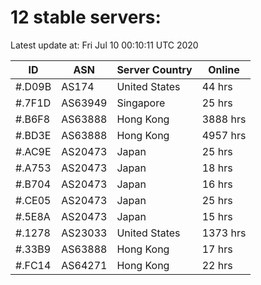 # 12 stable servers:

Latest update at: Fri Jul 10 00:10:11 UTC 2020

| ID | ASN | Server Country | Online |
| -- | --- | -------------- | ------ |
| #.D09B | AS174 | United States | 44 hrs |
| #.7F1D | AS63949 | Singapore | 25 hrs |
| #.B6F8 | AS63888 | Hong Kong | 3888 hrs |
| #.BD3E | AS63888 | Hong Kong | 4957 hrs |
| #.AC9E | AS20473 | Japan | 25 hrs |
| #.A753 | AS20473 | Japan | 18 hrs |
| #.B704 | AS20473 | Japan | 16 hrs |
| #.CE05 | AS20473 | Japan | 25 hrs |
| #.5E8A | AS20473 | Japan | 15 hrs |
| #.1278 | AS23033 | United States | 1373 hrs |
| #.33B9 | AS63888 | Hong Kong | 17 hrs |
| #.FC14 | AS64271 | Hong Kong | 22 hrs |


